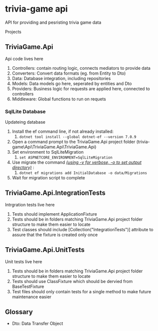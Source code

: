 # trivia-game api
API for providing and pesristing trivia game data

Projects
## TriviaGame.Api
Api code lives here
1) Controllers: contain routing logic, connects mediators to provide data
2) Converters: Convert data formats (eg. from Entity to Dto)
1) Data: Database integration, including repositories
1) Models: Data models go here, seperated by entities and Dto 
1) Providers: Business logic for requests are applied here, connected to controllers
1) Middleware: Global functions to run on requets
### SqlLite Database
Updateing database
1. Install the ef command line, if not already installed:
   1. `dotnet tool install --global dotnet-ef --version 7.0.9`
1. Open a command prompt to the TriviaGame.Api project folder (trivia-game\Api\TriviaGame.Api\TriviaGame.Api)
1. Set environment to SqlLiteMigration
   1. `set ASPNETCORE_ENVIRONMENT=SqlLiteMigration`  
1. Use migrate the command *[(using -v for verbose, -o to set output directory)](https://learn.microsoft.com/en-us/ef/core/cli/dotnet#common-options)* :
   1. `dotnet ef migrations add InitialDatabase -o data/Migrations`  
1. Wait for migration script to complete

## TriviaGame.Api.IntegrationTests
Intrgration tests live here
1) Tests should implement ApplicationFixture
1) Tests should be in folders matching TriviaGame.Api project folder structure to make them easier to locate
1) Test classes should include [Collection("IntegrationTests")] attribute to assure that the fixture is created only once

## TriviaGame.Api.UnitTests
Unit tests live here
1) Tests should be in folders matching TriviaGame.Api project folder structure to make them easier to locate
1) Tests should use ClassFixture which should be dervied from BaseTestFixture
1) Test files should only contain tests for a single method to make future maintenance easier

## Glossary
- Dto: Data Transfer Object
